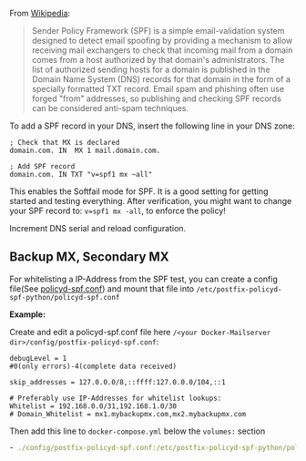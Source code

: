 From [Wikipedia](https://en.wikipedia.org/wiki/Sender_Policy_Framework):

> Sender Policy Framework (SPF) is a simple email-validation system designed to detect email spoofing by providing a mechanism to allow receiving mail exchangers to check that incoming mail from a domain comes from a host authorized by that domain's administrators. The list of authorized sending hosts for a domain is published in the Domain Name System (DNS) records for that domain in the form of a specially formatted TXT record. Email spam and phishing often use forged "from" addresses, so publishing and checking SPF records can be considered anti-spam techniques.

To add a SPF record in your DNS, insert the following line in your DNS zone:

    ; Check that MX is declared
    domain.com. IN  MX 1 mail.domain.com.

    ; Add SPF record
    domain.com. IN TXT "v=spf1 mx ~all" 

This enables the Softfail mode for SPF. It is a good setting for getting started and testing everything. After verification, you might want to change your SPF record to: `v=spf1 mx -all`, to enforce the policy!


Increment DNS serial and reload configuration.

## Backup MX, Secondary MX

For whitelisting a IP-Address from the SPF test, you can create a config file(See [policyd-spf.conf](http://www.linuxcertif.com/man/5/policyd-spf.conf/)) and mount that file into `/etc/postfix-policyd-spf-python/policyd-spf.conf`

**Example:**

Create and edit a policyd-spf.conf file here `/<your Docker-Mailserver dir>/config/postfix-policyd-spf.conf`:
```shell
debugLevel = 1 
#0(only errors)-4(complete data received)

skip_addresses = 127.0.0.0/8,::ffff:127.0.0.0/104,::1

# Preferably use IP-Addresses for whitelist lookups:
Whitelist = 192.168.0.0/31,192.168.1.0/30
# Domain_Whitelist = mx1.mybackupmx.com,mx2.mybackupmx.com

```
Then add this line to `docker-compose.yml` below the `volumes:` section

```yaml
- ./config/postfix-policyd-spf.conf:/etc/postfix-policyd-spf-python/policyd-spf.conf
```